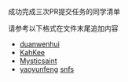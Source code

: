 成功完成三次PR提交任务的同学清单

请参考以下格式在文件末尾追加内容

* [duanwenhui](duanwenhuiIMAU.md)
* [KahKee](KahKee.md)
* [Mysticsaint](zhoukunhao.md)
* [yaoyunfeng](yyf.md)
[snfs](wang.md)

